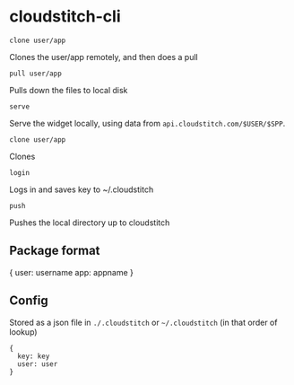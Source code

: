 # cloudstitch-cli

`clone user/app`

Clones the user/app remotely, and then does a pull

`pull user/app`

Pulls down the files to local disk

`serve`

Serve the widget locally, using data from `api.cloudstitch.com/$USER/$SPP`.

`clone user/app`

Clones

`login`

Logs in and saves key to ~/.cloudstitch

`push`

Pushes the local directory up to cloudstitch

## Package format 

{
  user: username
  app: appname
}

## Config

Stored as a json file in `./.cloudstitch` or `~/.cloudstitch` (in that order of lookup)

```
{
  key: key
  user: user
}
```



